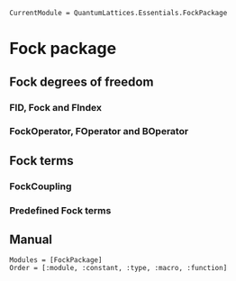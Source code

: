 ```@meta
CurrentModule = QuantumLattices.Essentials.FockPackage
```

# Fock package

## Fock degrees of freedom

### FID, Fock and FIndex

### FockOperator, FOperator and BOperator

## Fock terms

### FockCoupling

### Predefined Fock terms

## Manual

```@autodocs
Modules = [FockPackage]
Order = [:module, :constant, :type, :macro, :function]
```
